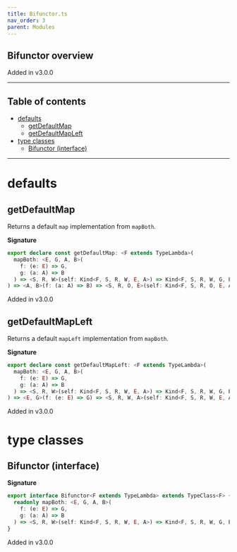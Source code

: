 ```yaml
---
title: Bifunctor.ts
nav_order: 3
parent: Modules
---
```


## Bifunctor overview

Added in v3.0.0

---

<h2 class="text-delta">Table of contents</h2>

- [defaults](#defaults)
  - [getDefaultMap](#getdefaultmap)
  - [getDefaultMapLeft](#getdefaultmapleft)
- [type classes](#type-classes)
  - [Bifunctor (interface)](#bifunctor-interface)

---

# defaults

## getDefaultMap

Returns a default `map` implementation from `mapBoth`.

**Signature**

```ts
export declare const getDefaultMap: <F extends TypeLambda>(
  mapBoth: <E, G, A, B>(
    f: (e: E) => G,
    g: (a: A) => B
  ) => <S, R, W>(self: Kind<F, S, R, W, E, A>) => Kind<F, S, R, W, G, B>
) => <A, B>(f: (a: A) => B) => <S, R, O, E>(self: Kind<F, S, R, O, E, A>) => Kind<F, S, R, O, E, B>
```

Added in v3.0.0

## getDefaultMapLeft

Returns a default `mapLeft` implementation from `mapBoth`.

**Signature**

```ts
export declare const getDefaultMapLeft: <F extends TypeLambda>(
  mapBoth: <E, G, A, B>(
    f: (e: E) => G,
    g: (a: A) => B
  ) => <S, R, W>(self: Kind<F, S, R, W, E, A>) => Kind<F, S, R, W, G, B>
) => <E, G>(f: (e: E) => G) => <S, R, W, A>(self: Kind<F, S, R, W, E, A>) => Kind<F, S, R, W, G, A>
```

Added in v3.0.0

# type classes

## Bifunctor (interface)

**Signature**

```ts
export interface Bifunctor<F extends TypeLambda> extends TypeClass<F> {
  readonly mapBoth: <E, G, A, B>(
    f: (e: E) => G,
    g: (a: A) => B
  ) => <S, R, W>(self: Kind<F, S, R, W, E, A>) => Kind<F, S, R, W, G, B>
}
```

Added in v3.0.0
